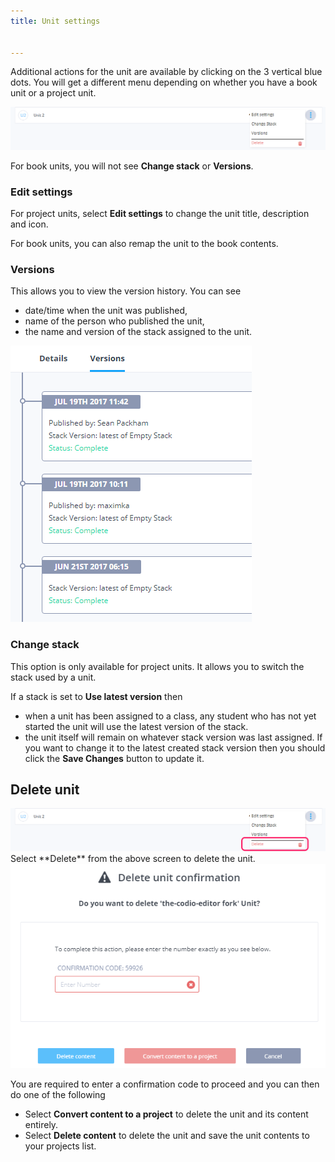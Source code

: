 ```yaml
---
title: Unit settings


---
```


Additional actions for the unit are available by clicking on the 3 vertical blue dots. You will get a different menu depending on whether you have a book unit or a project unit.

<img alt="Unit settings" src="/img/unitsettings.png" class="simple"/>

For book units, you will not see **Change stack** or **Versions**.


### Edit settings

For project units, select **Edit settings** to change the unit title, description and icon.

For book units, you can also remap the unit to the book contents.


### Versions
This allows you to view the version history. You can see

- date/time when the unit was published,
- name of the person who published the unit,
- the name and version of the stack assigned to the unit.

<img alt="versions" src="/img/versiondetails.png" class="simple"/>


### Change stack
This option is only available for project units. It allows you to switch the stack used by a unit.

If a stack is set to **Use latest version** then

- when a unit has been assigned to a class, any student who has not yet started the unit will use the latest version of the stack.
- the unit itself will remain on whatever stack version was last assigned. If you want to change it to the latest created stack version then you should click the **Save Changes** button to update it.

## Delete unit
<img alt="deletetab" src="/img/deletetab.png" class="simple"/>
Select **Delete** from the above screen to delete the unit.

<img alt="deleteunit" src="/img/deleteunit.png" class="simple"/>

You are required to enter a confirmation code to proceed and you can then do one of the following

- Select **Convert content to a project** to delete the unit and its content entirely.
- Select **Delete content** to delete the unit and save the unit contents to your projects list.